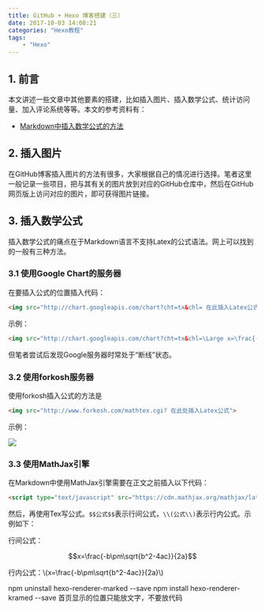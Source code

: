 ```yaml
---
title: GitHub + Hexo 博客搭建（三）
date: 2017-10-03 14:08:21
categories: "Hexo教程"
tags: 
    - "Hexo"
---
```


<script type="text/javascript" src="https://cdn.mathjax.org/mathjax/latest/MathJax.js?config=default"></script>

## 1. 前言
本文讲述一些文章中其他要素的搭建，比如插入图片、插入数学公式、统计访问量、加入评论系统等等。本文的参考资料有：
* [Markdown中插入数学公式的方法](http://blog.csdn.net/xiahouzuoxin/article/details/26478179)

<!-- more -->

## 2. 插入图片
在GitHub博客插入图片的方法有很多，大家根据自己的情况进行选择。笔者这里一般记录一些项目，把与其有关的图片放到对应的GitHub仓库中，然后在GitHub网页版上访问对应的图片，即可获得图片链接。

## 3. 插入数学公式
插入数学公式的痛点在于Markdown语言不支持Latex的公式语法。网上可以找到的一般有三种方法。
### 3.1 使用Google Chart的服务器
在要插入公式的位置插入代码：
```html
<img src="http://chart.googleapis.com/chart?cht=tx&chl= 在此插入Latex公式" style="border:none;">
```
示例：
```html
<img src="http://chart.googleapis.com/chart?cht=tx&chl=\Large x=\frac{-b\pm\sqrt{b^2-4ac}}{2a}" style="border:none;">
```
但笔者尝试后发现Google服务器时常处于“断线”状态。

### 3.2 使用forkosh服务器
使用forkosh插入公式的方法是
```html
<img src="http://www.forkosh.com/mathtex.cgi? 在此处插入Latex公式">
```
示例：

<img src="http://www.forkosh.com/mathtex.cgi? \Large x=\frac{-b\pm\sqrt{b^2-4ac}}{2a}">


### 3.3 使用MathJax引擎
在Markdown中使用MathJax引擎需要在正文之前插入以下代码：
```html
<script type="text/javascript" src="https://cdn.mathjax.org/mathjax/latest/MathJax.js?config=default"></script>
```

然后，再使用Tex写公式。`$$公式$$`表示行间公式，`\\(公式\\)`表示行内公式。示例如下：

行间公式：

$$x=\frac{-b\pm\sqrt{b^2-4ac}}{2a}$$

行内公式：\\(x=\frac{-b\pm\sqrt{b^2-4ac}}{2a}\\)

npm uninstall hexo-renderer-marked --save
npm install hexo-renderer-kramed --save
首页显示的位置只能放文字，不要放代码